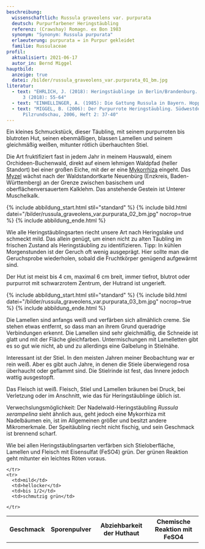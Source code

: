 ```yaml
---
beschreibung:
  wissenschaftlich: Russula graveolens var. purpurata
  deutsch: Purpurfarbener Heringstäubling
  referenz: (Crawshay) Romagn. ex Bon 1983
  synonym: "Synonym: Russula purpurata"
  erlaeuterung: purpurata = in Purpur gekleidet
  familie: Russulaceae
profil:
  aktualisiert: 2021-06-17
  autor_in: Bernd Miggel
hauptbild:
  anzeige: true
  datei: /bilder/russula_graveolens_var.purpurata_01_bm.jpg
literatur:
  - text: "EHRLICH, J. (2018): Heringstäublinge in Berlin/Brandenburg. Der Tintling
      3 (2018): 55-64"
  - text: "EINHELLINGER, A. (1985): Die Gattung Russula in Bayern. Hoppea 43: 1-348"
  - text: "MIGGEL, B. (2006): Der Purpurrote Heringstäubling. Südwestdeutsche
      Pilzrundschau, 2006, Heft 2: 37-40"
---
```

Ein kleines Schmuckstück, dieser Täubling, mit seinem purpurroten bis blutroten Hut, seinen ebenmäßigen, blassen Lamellen und seinem gleichmäßig weißen, mitunter rötlich überhauchten Stiel.

Die Art fruktifiziert fast in jedem Jahr in meinem Hauswald, einem Orchideen-Buchenwald, direkt auf einem lehmigen Waldpfad (heller Standort) bei einer großen Eiche, mit der er eine [Mykorrhiza](Mykorrhiza "Glossar") eingeht. Das [Myzel](Myzel "Glossar") wächst nach der Waldstandortkarte Neuenbürg (Enzkreis, Baden-Württemberg) an der Grenze zwischen basischem und oberflächenversauertem Kalklehm. Das anstehende Gestein ist Unterer Muschelkalk.

{% include abbildung_start.html stil="standard" %}
{% include bild.html datei="/bilder/russula_graveolens_var.purpurata_02_bm.jpg" nocrop=true %}
{% include abbildung_ende.html %}

Wie alle Heringstäublingsarten riecht unsere Art nach Heringslake und schmeckt mild. Das allein genügt, um einen nicht zu alten Täubling im frischen Zustand als Heringstäubling zu identifizieren. Tipp: In kühlen Morgenstunden ist der Geruch oft wenig ausgeprägt. Hier sollte man die Geruchsprobe wiederholen, sobald die Fruchtkörper genügend aufgewärmt sind.

Der Hut ist meist bis 4 cm, maximal 6 cm breit, immer tiefrot, blutrot oder purpurrot mit schwarzrotem Zentrum, der Hutrand ist ungerieft.

{% include abbildung_start.html stil="standard" %}
{% include bild.html datei="/bilder/russula_graveolens_var.purpurata_03_bm.jpg" nocrop=true %}
{% include abbildung_ende.html %}

Die Lamellen sind anfangs weiß und verfärben sich allmählich creme. Sie stehen etwas entfernt, so dass man an ihrem Grund queradrige Verbindungen erkennt. Die Lamellen sind sehr gleichmäßig, die Schneide ist glatt und mit der Fläche gleichfarben. Untermischungen mit Lamelletten gibt es so gut wie nicht, ab und zu allerdings eine Galbelung in Stielnähe.

Interessant ist der Stiel. In den meisten Jahren meiner Beobachtung war er rein weiß. Aber es gibt auch Jahre, in denen die Stiele überwiegend rosa überhaucht oder geflammt sind. Die Stielrinde ist fest, das Innere jedoch wattig ausgestopft.

Das Fleisch ist weiß. Fleisch, Stiel und Lamellen bräunen bei Druck, bei Verletzung oder im Anschnitt, wie das für Heringstäublinge üblich ist.

Verwechslungsmöglichkeit: Der Nadelwald-Heringstäubling *Russula xerampelina* sieht ähnlich aus, geht jedoch eine Mykorrhiza mit Nadelbäumen ein, ist im Allgemeinen größer und besitzt andere Mikromerkmale. Der Speitäubling riecht nicht fischig, und sein Geschmack ist brennend scharf.

Wie bei allen Heringstäublingsarten verfärben sich Stieloberfläche, Lamellen und Fleisch mit Eisensulfat (FeSO4) grün. Der grünen Reaktion geht mitunter ein leichtes Röten voraus.

<div class="table-responsive">
  <table class="table taeubling">
    <tr>
      <th rowspan="2">Geschmack</th>
      <th rowspan="2">Sporenpulver</th>
      <th rowspan="2">Abziehbarkeit der Huthaut</th>
      <th colspan="3" class="text-center">Chemische Reaktion mit FeSO4</th>
    </tr>
    <tr>
      
      
    </tr>
    <tr>
      <td>mild</td>
      <td>hellocker</td>
      <td>bis 1/2</td>
      <td>schmutzig grün</td>
       
    </tr>
  </table>
</div>
